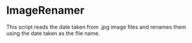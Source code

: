 # ImageRenamer
This script reads the date taken from .jpg image files and renames them using the date taken as the file name.
